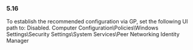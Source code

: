 ### 5.16  
To establish the recommended configuration via GP, set the following UI path to: Disabled. 
Computer Configuration\Policies\Windows Settings\Security Settings\System 
Services\Peer Networking Identity Manager 

